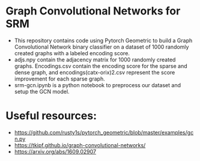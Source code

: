 Graph Convolutional Networks for SRM
======================================
* This repository contains code using Pytorch Geometric to build a Graph Convolutional Network binary classifier on a dataset of 1000 randomly created graphs with a labeled encoding score.
* adjs.npy contain the adjacency matrix for 1000 randomly created graphs. Encodings.csv contain the encoding score for the sparse and dense graph, and encodings(catx-orix)2.csv represent the score improvement for each sparse graph.
* srm-gcn.ipynb is a python notebook to preprocess our dataset and setup the GCN model. 

Useful resources:
======================================
* https://github.com/rusty1s/pytorch_geometric/blob/master/examples/gcn.py
* https://tkipf.github.io/graph-convolutional-networks/
* https://arxiv.org/abs/1609.02907
